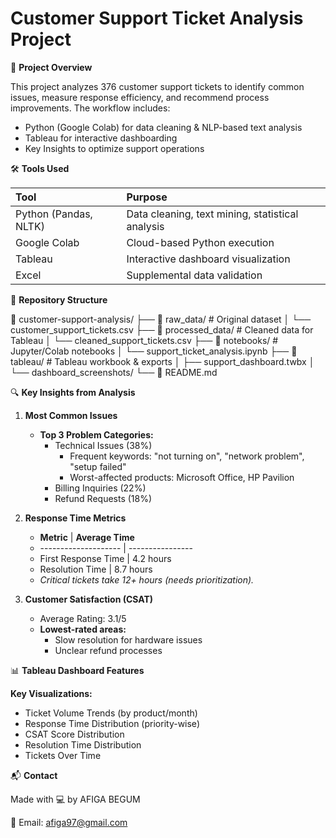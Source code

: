 # Customer Support Ticket Analysis Project

📌 **Project Overview**

This project analyzes 376 customer support tickets to identify common issues, measure response efficiency, and recommend process improvements. The workflow includes:

* Python (Google Colab) for data cleaning & NLP-based text analysis
* Tableau for interactive dashboarding
* Key Insights to optimize support operations

🛠️ **Tools Used**

| Tool                 | Purpose                                       |
| :------------------- | :-------------------------------------------- |
| Python (Pandas, NLTK)| Data cleaning, text mining, statistical analysis |
| Google Colab         | Cloud-based Python execution                  |
| Tableau              | Interactive dashboard visualization           |
| Excel                | Supplemental data validation                |

📂 **Repository Structure**

📂 customer-support-analysis/ ├── 📄 raw_data/ # Original dataset │ └── customer_support_tickets.csv
├── 📄 processed_data/ # Cleaned data for Tableau │ └── cleaned_support_tickets.csv
├── 📄 notebooks/ # Jupyter/Colab notebooks │ └── support_ticket_analysis.ipynb
├── 📄 tableau/ # Tableau workbook & exports │ ├── support_dashboard.twbx
│ └── dashboard_screenshots/
└── 📄 README.md


🔍 **Key Insights from Analysis**

1.  **Most Common Issues**
    * **Top 3 Problem Categories:**
        * Technical Issues (38%)
            * Frequent keywords: "not turning on", "network problem", "setup failed"
            * Worst-affected products: Microsoft Office, HP Pavilion
        * Billing Inquiries (22%)
        * Refund Requests (18%)

2.  **Response Time Metrics**
    * **Metric** | **Average Time**
    * -------------------- | ----------------
    * First Response Time  | 4.2 hours
    * Resolution Time      | 8.7 hours
    * *Critical tickets take 12+ hours (needs prioritization).*

3.  **Customer Satisfaction (CSAT)**
    * Average Rating: 3.1/5
    * **Lowest-rated areas:**
        * Slow resolution for hardware issues
        * Unclear refund processes

📊 **Tableau Dashboard Features**

**Key Visualizations:**

* Ticket Volume Trends (by product/month)
* Response Time Distribution (priority-wise)
* CSAT Score Distribution
* Resolution Time Distribution
* Tickets Over Time

📬 **Contact**

Made with 💻 by AFIGA BEGUM

📩 Email: afiga97@gmail.com
